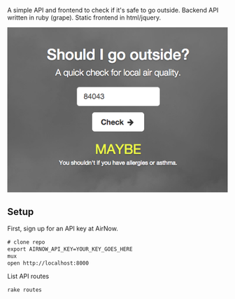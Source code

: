A simple API and frontend to check if it's safe to go outside. Backend API written in ruby (grape). Static frontend in html/jquery. 

![](screenshot.png)

## Setup 

First, sign up for an API key at AirNow.

	# clone repo
	export AIRNOW_API_KEY=YOUR_KEY_GOES_HERE
	mux
	open http://localhost:8000

List API routes

	rake routes
